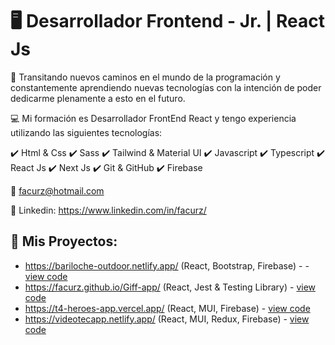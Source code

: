 # :desktop_computer: Desarrollador Frontend - Jr. | React Js



🚀​ Transitando nuevos caminos en el mundo de la programación y constantemente aprendiendo nuevas tecnologías con la intención de poder dedicarme plenamente a esto en el futuro.

💻​ Mi formación es Desarrollador FrontEnd React y tengo experiencia utilizando las siguientes tecnologías:

✔️​​ Html & Css
✔️​​ Sass
✔️​​ Tailwind & Material UI
✔️​​ Javascript
✔️​​ Typescript
✔️​​ React Js
✔️​​ Next Js
✔️​​ Git & GitHub
✔️​​ Firebase

:e-mail: facurz@hotmail.com

:link: Linkedin: https://www.linkedin.com/in/facurz/

## :wrench: Mis Proyectos: 
 
 * https://bariloche-outdoor.netlify.app/ (React, Bootstrap, Firebase) - - [view code](https://github.com/facurz/Giff-app)
 * https://facurz.github.io/Giff-app/ (React, Jest & Testing Library) - [view code](https://github.com/facurz/Giff-app)
 * https://t4-heroes-app.vercel.app/ (React, MUI, Firebase) - [view code](https://github.com/facurz/T4-HeroesApp)
 * https://videotecapp.netlify.app/ (React, MUI, Redux, Firebase) - [view code](https://github.com/facurz/Videotecapp)









